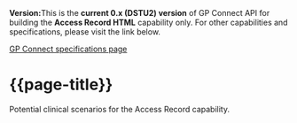 <div class="nhsd-a-box nhsd-a-box--bg-light-yellow nhsd-!t-margin-bottom-6 nhsd-t-body"><i class="fa fa-exclamation-triangle"></i><b>Version:</b>This is the <b>current 0.x (DSTU2) version</b> of GP Connect API for building the <b>Access Record HTML</b> capability only. For other capabilities and specifications, please visit the link below.</div>

[GP Connect specifications page](https://developer.nhs.uk/gp-connect-specification-versions)

# {{page-title}}

Potential clinical scenarios for the Access Record capability.